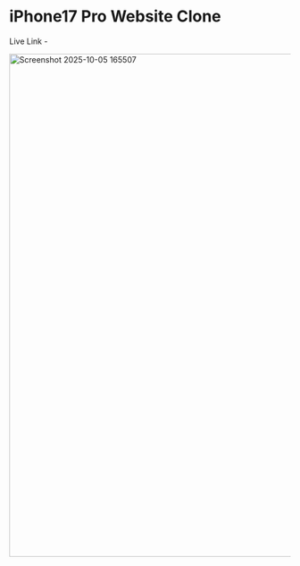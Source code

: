 <h1>iPhone17 Pro Website Clone</h1>

Live Link - 

<img width="1904" height="900" alt="Screenshot 2025-10-05 165507" src="https://github.com/user-attachments/assets/e439cb3f-bf0d-466f-8c58-b4bc53336963" />
